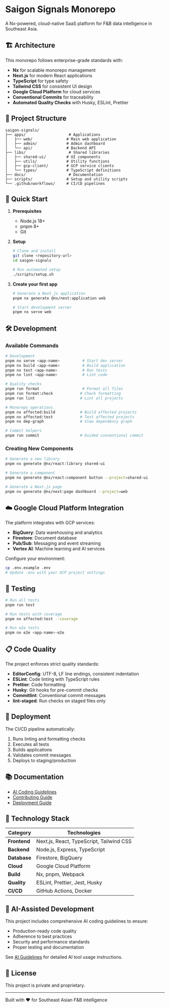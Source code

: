 # Saigon Signals Monorepo

A Nx-powered, cloud-native SaaS platform for F&B data intelligence in Southeast Asia.

## 🏗️ Architecture

This monorepo follows enterprise-grade standards with:

- **Nx** for scalable monorepo management
- **Next.js** for modern React applications
- **TypeScript** for type safety
- **Tailwind CSS** for consistent UI design
- **Google Cloud Platform** for cloud services
- **Conventional Commits** for traceability
- **Automated Quality Checks** with Husky, ESLint, Prettier

## 📁 Project Structure

```
saigon-signals/
├── apps/                   # Applications
│   ├── web/               # Main web application
│   ├── admin/             # Admin dashboard
│   └── api/               # Backend API
├── libs/                   # Shared libraries
│   ├── shared-ui/         # UI components
│   ├── utils/             # Utility functions
│   ├── gcp-client/        # GCP service clients
│   └── types/             # TypeScript definitions
├── docs/                   # Documentation
├── scripts/               # Setup and utility scripts
└── .github/workflows/     # CI/CD pipelines
```

## 🚀 Quick Start

1. **Prerequisites**
   - Node.js 18+
   - pnpm 8+
   - Git

2. **Setup**

   ```bash
   # Clone and install
   git clone <repository-url>
   cd saigon-signals

   # Run automated setup
   ./scripts/setup.sh
   ```

3. **Create your first app**

   ```bash
   # Generate a Next.js application
   pnpm nx generate @nx/next:application web

   # Start development server
   pnpm nx serve web
   ```

## 🛠️ Development

### Available Commands

```bash
# Development
pnpm nx serve <app-name>          # Start dev server
pnpm nx build <app-name>          # Build application
pnpm nx test <app-name>           # Run tests
pnpm nx lint <app-name>           # Lint code

# Quality checks
pnpm run format                   # Format all files
pnpm run format:check            # Check formatting
pnpm run lint                    # Lint all projects

# Monorepo operations
pnpm nx affected:build           # Build affected projects
pnpm nx affected:test            # Test affected projects
pnpm nx dep-graph                # View dependency graph

# Commit helpers
pnpm run commit                  # Guided conventional commit
```

### Creating New Components

```bash
# Generate a new library
pnpm nx generate @nx/react:library shared-ui

# Generate a component
pnpm nx generate @nx/react:component button --project=shared-ui

# Generate a Next.js page
pnpm nx generate @nx/next:page dashboard --project=web
```

## ☁️ Google Cloud Platform Integration

The platform integrates with GCP services:

- **BigQuery**: Data warehousing and analytics
- **Firestore**: Document database
- **Pub/Sub**: Messaging and event streaming
- **Vertex AI**: Machine learning and AI services

Configure your environment:

```bash
cp .env.example .env
# Update .env with your GCP project settings
```

## 🧪 Testing

```bash
# Run all tests
pnpm run test

# Run tests with coverage
pnpm nx affected:test --coverage

# Run e2e tests
pnpm nx e2e <app-name>-e2e
```

## 📋 Code Quality

The project enforces strict quality standards:

- **EditorConfig**: UTF-8, LF line endings, consistent indentation
- **ESLint**: Code linting with TypeScript rules
- **Prettier**: Code formatting
- **Husky**: Git hooks for pre-commit checks
- **Commitlint**: Conventional commit messages
- **lint-staged**: Run checks on staged files only

## 🚀 Deployment

The CI/CD pipeline automatically:

1. Runs linting and formatting checks
2. Executes all tests
3. Builds applications
4. Validates commit messages
5. Deploys to staging/production

## 📚 Documentation

- [AI Coding Guidelines](docs/ai-guidelines.md)
- [Contributing Guide](CONTRIBUTING.md)
- [Deployment Guide](docs/deployment.md)

## 🔧 Technology Stack

| Category     | Technologies                             |
| ------------ | ---------------------------------------- |
| **Frontend** | Next.js, React, TypeScript, Tailwind CSS |
| **Backend**  | Node.js, Express, TypeScript             |
| **Database** | Firestore, BigQuery                      |
| **Cloud**    | Google Cloud Platform                    |
| **Build**    | Nx, pnpm, Webpack                        |
| **Quality**  | ESLint, Prettier, Jest, Husky            |
| **CI/CD**    | GitHub Actions, Docker                   |

## 🤖 AI-Assisted Development

This project includes comprehensive AI coding guidelines to ensure:

- Production-ready code quality
- Adherence to best practices
- Security and performance standards
- Proper testing and documentation

See [AI Guidelines](docs/ai-guidelines.md) for detailed AI tool usage instructions.

## 📄 License

This project is private and proprietary.

---

Built with ❤️ for Southeast Asian F&B intelligence
